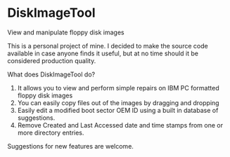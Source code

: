 # DiskImageTool
View and manipulate floppy disk images

This is a personal project of mine.  I decided to make the source code available in case anyone finds it useful, but at no time should it be considered production quality.

What does DiskImageTool do?

1. It allows you to view and perform simple repairs on IBM PC formatted floppy disk images
2. You can easily copy files out of the images by dragging and dropping
3. Easily edit a modified boot sector OEM ID using a built in database of suggestions.
4. Remove Created and Last Accessed date and time stamps from one or more directory entries.

Suggestions for new features are welcome.
